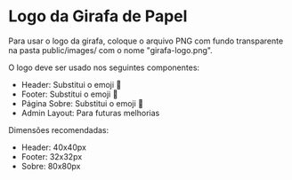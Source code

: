 # Logo da Girafa de Papel

Para usar o logo da girafa, coloque o arquivo PNG com fundo transparente na pasta public/images/ com o nome "girafa-logo.png".

O logo deve ser usado nos seguintes componentes:
- Header: Substitui o emoji 🦒
- Footer: Substitui o emoji 🦒  
- Página Sobre: Substitui o emoji 🦒
- Admin Layout: Para futuras melhorias

Dimensões recomendadas:
- Header: 40x40px
- Footer: 32x32px
- Sobre: 80x80px
